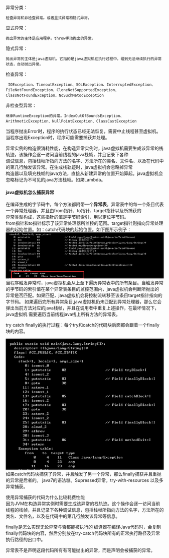 异常分类：  

    检查异常和非检查异常。或者显式异常和隐式异常。
显式异常：  
    
    抛出异常的主体是应用程序。throw手动抛出的异常。
隐式异常：  
    
    抛出异常的主体是java虚拟机。它指的是java虚拟机在执行过程中，碰到无法继续执行的异常状态，自动抛出异常。
检查异常：
     
     IOException、TimeoutException、SQLException、InterruptedException、FileNotFoundException、CloneNotSupportedException、ClassNotFoundException、NoSuchMetodException
非检查型异常：
    
    继承RuntimeException的异常。IndexOutOfBoundsException、ArithmeticException、NullPointException、ClassCastException

当程序抛出Error时，程序的执行状态已经无法恢复，需要中止线程甚至虚拟机。当程序出现Exception时，程序可能需要捕获并处理。

异常实例的构造很消耗性能，在构造异常实例时，java虚拟机需要生成该异常的栈轨迹，该操作会逐一访问当前线程的java栈帧，并且记录下各种  
调试信息，包括栈帧所指向方法的名字、方法所在的类名、文件名、以及在代码中的第几行触发该异常。在生成栈轨迹时，java虚拟机会忽略掉异常  
构造器以及填充栈帧的java方法，直接从新建异常的位置开始算起。java虚拟机会忽略标记为不可见的java方法栈帧。如果Lambda。  

#### java虚拟机怎么捕获异常
在编译生成的字节码中，每个方法都附带一个**异常表**。异常表中的每一个条目代表一个异常处理器，并且由from指针、to指针、target指针以及所捕获的  
异常类型构成，这些指针的值是字节码索引，用以定位字节码。  
from指针和to指针标示了该异常处理器所监控的范围。target指针则指向异常处理器的起始位置。如：catch代码块的起始位置。如下图所示例子：![FromToTarget](../../img/FromToTargetException.png)  
当程序触发异常时，java虚拟机会从上至下遍历异常表中的所有条目。当触发异常的字节码的索引值在某个异常表条目的监控范围内，java虚拟机会判断所抛出的
异常是否匹配。如果匹配，java虚拟机会将控制流转移至该条目target指针指向的字节码。
如果遍历完所有异常条目,java虚拟机仍未匹配到异常处理器，那么它会弹出当前方法对应的java栈帧，并且在调用者中重复上述操作，在最坏情况下，java虚拟机
需要遍历当前线程java栈上所有方法的异常表。

try catch finally的执行过程：每个try和catch的代码块后面都会跟着一个finally块的内容。

![](../../img/TryCatchFinally.png)  
如果catch代码块捕获了异常，并且触发了另一个异常，那么finally捕获并且重抛的异常是后者的。
java7的语法糖。Supressed异常。try-with-resources 以及多异常捕获。

 
使用异常捕获的代码为什么比较耗费性能  
因为JVM在构造异常实例时需要生成该异常的栈轨迹。这个操作会逐一访问当前线程的栈帧，并且记录下各种调试信息，包括栈帧所指向方法的名字，方法所在的类名、文件名，以及在代码中的第几行触发该异常等信息。

finally是怎么实现无论异常与否都能被执行的
编译器在编译Java代码时，会复制finally代码块的内容，然后分别放在try-catch代码块所有的正常执行路径及异常执行路径的出口中。

异常表不是声明这段代码所有有可能抛出的异常，而是声明会被捕获的异常。
